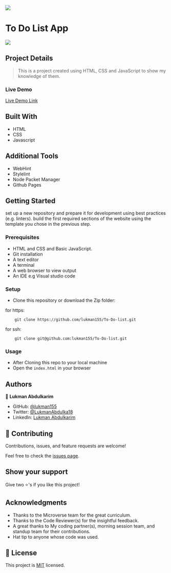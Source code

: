 ![](https://img.shields.io/badge/Microverse-blueviolet)

# To Do List App

![](./hello.png)

## Project Details

> This is a project created using HTML, CSS and JavaScript to show my knowledge of them.

### Live Demo

[Live Demo Link](https://lukman155.github.io/To-Do-list/dist/)


## Built With

- HTML
- CSS
- Javascript

## Additional Tools

- WebHint
- Stylelint
- Node Packet Manager
- Github Pages


## Getting Started

set up a new repository and prepare it for development using best practices (e.g. linters).
build the first required sections of the website using the template you chose in the previous step.

### Prerequisites

- HTML and CSS and Basic JavaScript.
- Git installation
- A text editor 
- A terminal
- A web browser to view output
- An IDE e.g Visual studio code
### Setup

- Clone this repository or download the Zip folder:


for https:
```
    git clone https://github.com/lukman155/To-Do-list.git
```
for ssh:
```
    git clone git@github.com:lukman155/To-Do-list.git

```

### Usage

- After Cloning this repo to your local machine
- Open the `index.html` in your browser

## Authors

👤 **Lukman Abdulkarim**

- GitHub: [@lukman155](https://github.com/lukman155)
- Twitter: [@LukmanAbdulka18](https://twitter.com/LukmanAbdulka18)
- LinkedIn: [Lukman Abdulkarim](https://linkedin.com/in/lukmanbaba)

## 🤝 Contributing

Contributions, issues, and feature requests are welcome!

Feel free to check the [issues page](https://github.com/lukman155/@@@@/issues).

## Show your support

Give two ⭐️'s if you like this project!

## Acknowledgments

- Thanks to the Microverse team for the great curriculum.
- Thanks to the Code Reviewer(s) for the insightful feedback.
- A great thanks to My coding partner(s), morning session team, and standup team for their contributions.
- Hat tip to anyone whose code was used.

## 📝 License

This project is [MIT](./MIT.md) licensed.